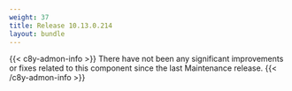 ```yaml
---
weight: 37
title: Release 10.13.0.214
layout: bundle
---
```


<!--10.13.0.187-10.13.0.214-->


{{< c8y-admon-info >}}
There have not been any significant improvements or fixes related to this component since the last Maintenance release.
{{< /c8y-admon-info >}}
